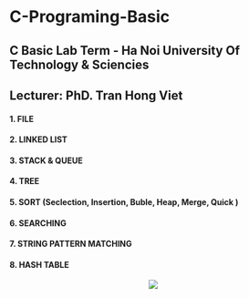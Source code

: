 <!DOCTYPE html>
<html lang="en">
<head>
    <meta charset="UTF-8">
    <meta http-equiv="X-UA-Compatible" content="IE=edge">
    <meta name="viewport" content="width=device-width, initial-scale=1.0">
</head>
<body>
    <h1> C-Programing-Basic</h1>
    <h2>C Basic Lab Term - Ha Noi University Of Technology & Sciencies</h2>
    <h2> Lecturer: PhD. Tran Hong Viet</h2>
    <h4>1. FILE</h4>
    <h4>2. LINKED LIST</h4>
    <h4>3. STACK & QUEUE</h4>
    <h4>4. TREE</h4>
    <h4>5. SORT (Seclection, Insertion, Buble, Heap, Merge, Quick )</h4>
    <h4>6. SEARCHING</h4>
    <h4>7. STRING PATTERN MATCHING </h4>
    <h4>8. HASH TABLE</h4>
    <p align="center"><img src="https://i.giphy.com/RThN0hOS2GO4M.gif" /></p>
</body>
</html>
